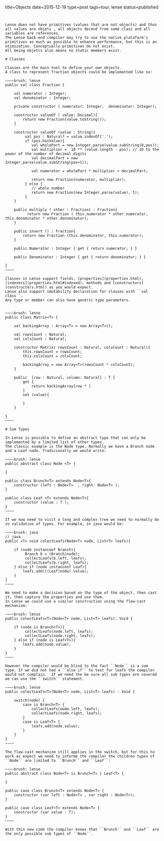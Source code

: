 title=Objects
date=2015-12-19
type=post
tags=tour, lense
status=published
~~~~~~


Lense does not have primitives (values that are not objects) and thus all values are objets , all objects decend from some class and all variables are references. 
The Lense back-end compiler may try to use the native plataform's primitives as much as possible to enhance performance, but this is an otimization. Conceptually primitives do not exist.
All being objetcs also means no static members exist.

# Classes

Classes are the main tool to define your own objects.
A class to represent fraction objects could be implemented like so:

~~~~brush: lense
public val class Fraction {
    
    val numerator : Integer;
    val denominator : Integer;

    private constructor ( numerator: Integer,  denominator: Integer);

    constructor valueOf ( value: Decimal){
        return new Fraction(value.toString());
    }

    constructor valueOf (value : String){
         val pos : Natural? = value.indexOf('.');
         if (pos.hasValue){
            val wholePart = new Integer.parse(value.subString(0,pos));
            val multiplier =  10 ** (value.length - pos); // 10 to the power of the number of decimal digits
            val decimalPart = new Integer.parse(value.subString(pos+1));     

            val numerator = wholePart * multiplier + decimalPart;

            return new Fraction(numerator, multiplier);
         } else {
            // whole number
            return new Fraction(new Integer.parse(value), 1);
         }
    }

    public multiply ( other : Fraction) : Fraction{
          return new Fraction ( this.numerator * other.numerator, this.denominator * other.denominator);
    }

    public invert () : Fraction{
        return new Fraction (this.denominator, this.numerator);
    }

    public Numerator : Integer { get { return numerator; } } 

    public Denominator : Integer { get { return denominator; } } 

}
~~~~

Classes in Lense support fields, [properties](properties.html), [indexers](properties.html#indexed), methods and [constructors](constructors.html) as you would expect.
Lense also support imutability declaration for classes with ``val class``.
Any type or member can also have generic type parameters.


~~~~brush: lense
public class Matrix<T> { 

    val backingArray : Array<T> = new Array<T>();

    val rowsCount : Natural;
    val colsCount : Natural;

    constructor Matrix( rowsCount : Natural, colsCount : Natural){
        this.rowsCount = rowsCount;
        this.colsCount = colsCount;

        backingArray = new Array<T>(rowsCount * colsCount);
    }

    public  [row : Natural, column: Natural] : T {
        get {
            return backingArray[row * ]
        }        
        set (value){

        }
    }

}
~~~~

# Sum Types

In Lense is possible to define an abstract type that can only be implemented by a limited list of other types.
The classic example is the Node type. Normally we have a Branch node and a Leaf node. Tradicionally we would write:

~~~~brush: lense 
public abstract class Node <T> {

}

public class Brunch<T> extends Node<T>{
	constructor (left : Node<T>  , right: Node<T> );
}
	
public class Leaf <T> extends Node<T>{
	constructor (value : T );
}
~~~~ 

If we now need to visit a long and complex tree we need to normally do so validation of types. For example, in java would be:

~~~~brush: java
// java
public <T> void colectLeafs(Node<T> node, List<T> leafs){

	if (node instanceof Branch){
	     Branch b = (Branch)node);
	     collectLeafs(b.left, leafs);
	     collectLeafs(b.right, leafs);
	} else if (node instanceof Leaf){
	    leafs.add(((Leaf)node).value);
	}
}
~~~~

We need to make a decision based on the type of the object, then cast it, then capture the properties and use them.
In Lense we could use a similar construction using the flow-cast mechanism:

~~~~brush: lense 
public colectLeafs<T>(Node<T> node, List<T> leafs): Void {

	if (node is Branch<T>){
	     collectLeafs(node.left, leafs);
	     collectLeafs(node.right, leafs);
	} else if (node is Leaf<T>){
	    leafs.add(node.value);
	}
}
~~~~

However the compiler would be blind to the fact ``Node`` is a sum type. If we did not had a ``else if`` to test for leafs the compiler 
would not complain.  If we need the be sure all sub types are covered we can use the ``switch`` statement.

~~~~brush: lense
public colectLeafs<T>(Node<T> node, List<T> leafs) : Void {

	switch(node) {
		case is Branch<T> {
			collectLeafs(node.left, leafs);
	        collectLeafs(node.right, leafs);
		} 
		case is Leaf<T> {
			leafs.add(node.value);
		} 
	}
}
~~~~

The flow-cast mechanism still applies in the switch, but for this to work as expect we need to informe the compiler the children types of ``Node`` are limited to ``Brunch`` and ``Leaf``:

~~~~brush: lense 
public abstract class Node<T> is Brunch<T> | Leaf<T> {

}

public case class Brunch<T> extends Node<T> {
	constructor (var left : Node<T> , var right : Node<T>);
}

public case class Leaf<T> extends Node<T> {
	constructor (var value : T);
}
~~~~ 

With this new code the compiler knows that ``Brunch`` and ``Leaf`` are the only possible sub types of ``Node``.
